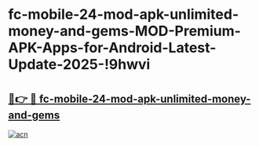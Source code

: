 # fc-mobile-24-mod-apk-unlimited-money-and-gems-MOD-Premium-APK-Apps-for-Android-Latest-Update-2025-!9hwvi

# <h2><a href="https://812lkz.esa.edu.pl?title=fc-mobile-24-mod-apk-unlimited-money-and-gems&ref=9hwvi">🔗👉 🔴 fc-mobile-24-mod-apk-unlimited-money-and-gems</a></h2>

[![acn](https://github.com/user-attachments/assets/0f9c940e-d8b0-45ae-aac7-cd30a18b3e1c)](https://812lkz.esa.edu.pl?title=fc-mobile-24-mod-apk-unlimited-money-and-gems&ref=9hwvi)

